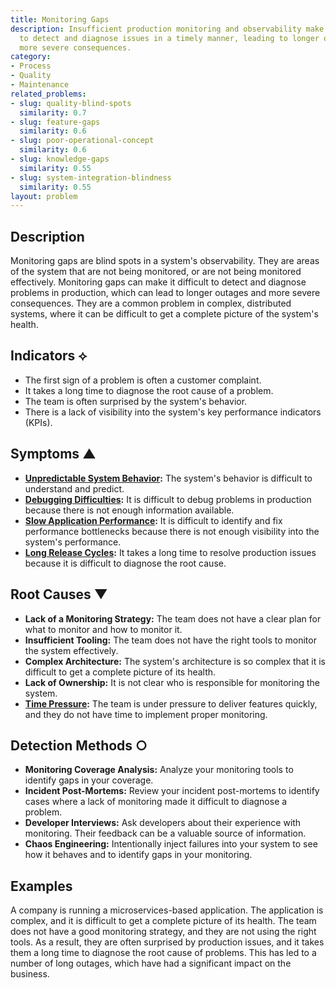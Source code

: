 ```yaml
---
title: Monitoring Gaps
description: Insufficient production monitoring and observability make it difficult
  to detect and diagnose issues in a timely manner, leading to longer outages and
  more severe consequences.
category:
- Process
- Quality
- Maintenance
related_problems:
- slug: quality-blind-spots
  similarity: 0.7
- slug: feature-gaps
  similarity: 0.6
- slug: poor-operational-concept
  similarity: 0.6
- slug: knowledge-gaps
  similarity: 0.55
- slug: system-integration-blindness
  similarity: 0.55
layout: problem
---
```


## Description
Monitoring gaps are blind spots in a system's observability. They are areas of the system that are not being monitored, or are not being monitored effectively. Monitoring gaps can make it difficult to detect and diagnose problems in production, which can lead to longer outages and more severe consequences. They are a common problem in complex, distributed systems, where it can be difficult to get a complete picture of the system's health.

## Indicators ⟡
- The first sign of a problem is often a customer complaint.
- It takes a long time to diagnose the root cause of a problem.
- The team is often surprised by the system's behavior.
- There is a lack of visibility into the system's key performance indicators (KPIs).

## Symptoms ▲
- **[Unpredictable System Behavior](unpredictable-system-behavior.md):** The system's behavior is difficult to understand and predict.
- **[Debugging Difficulties](debugging-difficulties.md):** It is difficult to debug problems in production because there is not enough information available.
- **[Slow Application Performance](slow-application-performance.md):** It is difficult to identify and fix performance bottlenecks because there is not enough visibility into the system's performance.
- **[Long Release Cycles](long-release-cycles.md):** It takes a long time to resolve production issues because it is difficult to diagnose the root cause.

## Root Causes ▼
- **Lack of a Monitoring Strategy:** The team does not have a clear plan for what to monitor and how to monitor it.
- **Insufficient Tooling:** The team does not have the right tools to monitor the system effectively.
- **Complex Architecture:** The system's architecture is so complex that it is difficult to get a complete picture of its health.
- **Lack of Ownership:** It is not clear who is responsible for monitoring the system.
- **[Time Pressure](time-pressure.md):** The team is under pressure to deliver features quickly, and they do not have time to implement proper monitoring.

## Detection Methods ○
- **Monitoring Coverage Analysis:** Analyze your monitoring tools to identify gaps in your coverage.
- **Incident Post-Mortems:** Review your incident post-mortems to identify cases where a lack of monitoring made it difficult to diagnose a problem.
- **Developer Interviews:** Ask developers about their experience with monitoring. Their feedback can be a valuable source of information.
- **Chaos Engineering:** Intentionally inject failures into your system to see how it behaves and to identify gaps in your monitoring.

## Examples
A company is running a microservices-based application. The application is complex, and it is difficult to get a complete picture of its health. The team does not have a good monitoring strategy, and they are not using the right tools. As a result, they are often surprised by production issues, and it takes them a long time to diagnose the root cause of problems. This has led to a number of long outages, which have had a significant impact on the business.
